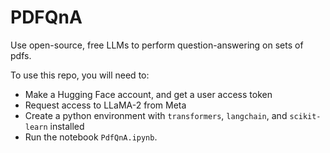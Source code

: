 # PDFQnA
Use open-source, free LLMs to perform question-answering on sets of pdfs.

To use this repo, you will need to:
* Make a Hugging Face account, and get a user access token
* Request access to LLaMA-2 from Meta
* Create a python environment with `transformers`, `langchain`, and `scikit-learn` installed
* Run the notebook `PdfQnA.ipynb`.
